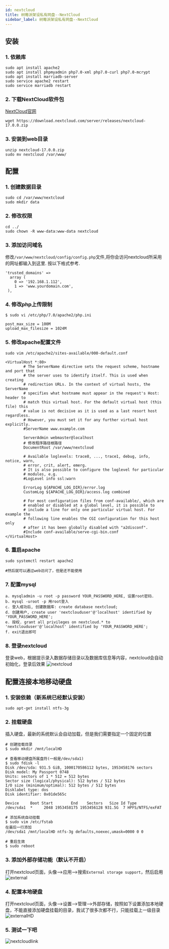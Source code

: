 ```yaml
---
id: nextcloud
title: 树莓派架设私有网盘--NextCloud
sidebar_label: 树莓派架设私有网盘--NextCloud
---
```


## 安装
### 1. 依赖库
```
sudo apt install apache2
sudo apt install phpmyadmin php7.0-xml php7.0-curl php7.0-mcrypt
sudo apt install marriadb-server
sudo service apache2 restart
sudo service marriadb restart
```

### 2. 下载NextCloud软件包
[NextCloud官网](https://nextcloud.com/install/#instructions-server)
```
wget https://download.nextcloud.com/server/releases/nextcloud-17.0.0.zip
```

### 3. 安装到web目录
```
unzip nextcloud-17.0.0.zip
sudo mv nextcloud /var/www/
```

## 配置
### 1. 创建数据目录
```
sudo cd /var/www/nextcloud
sudo mkdir data
```

### 2. 修改权限
```
cd ../
sudo chown -R www-data:www-data nextcloud
```

### 3. 添加访问域名
修改`/var/www/nextcloud/config/config.php`文件,将你会访问nextcloud所采用的网址都输入到这里. 按以下格式参考.
```
'trusted_domains' =>
  array (
    0 => '192.168.1.112',
    1 => 'www.yourdomain.com',
 ),
```

### 4. 修改php上传限制
```
$ sudo vi /etc/php/7.0/apache2/php.ini

post_max_size = 100M
upload_max_filesize = 1024M

```

### 5. 修改apache配置文件
```
sudo vim /etc/apache2/sites-available/000-default.conf

<VirtualHost *:80>
        # The ServerName directive sets the request scheme, hostname and port that
        # the server uses to identify itself. This is used when creating
        # redirection URLs. In the context of virtual hosts, the ServerName
        # specifies what hostname must appear in the request's Host: header to
        # match this virtual host. For the default virtual host (this file) this
        # value is not decisive as it is used as a last resort host regardless.
        # However, you must set it for any further virtual host explicitly.
        #ServerName www.example.com

        ServerAdmin webmaster@localhost
        # 修改程序路径根路径
        DocumentRoot /var/www/nextcloud

        # Available loglevels: trace8, ..., trace1, debug, info, notice, warn,
        # error, crit, alert, emerg.
        # It is also possible to configure the loglevel for particular
        # modules, e.g.
        #LogLevel info ssl:warn

        ErrorLog ${APACHE_LOG_DIR}/error.log
        CustomLog ${APACHE_LOG_DIR}/access.log combined

        # For most configuration files from conf-available/, which are
        # enabled or disabled at a global level, it is possible to
        # include a line for only one particular virtual host. For example the
        # following line enables the CGI configuration for this host only
        # after it has been globally disabled with "a2disconf".
        #Include conf-available/serve-cgi-bin.conf
</VirtualHost>

```

### 6. 重启apache
```
sudo systemctl restart apache2

#然后就可以通过web访问了，但是还不能使用
```

### 7. 配置mysql
```
a. mysqladmin -u root -p password YOUR_PASSWORD_HERE, 设置root密码.
b. mysql -uroot -p 用root登入
c. 登入成功后, 创建数据库: create database nextcloud;
d. 创建用户, create user 'nextclouduser'@'localhost' identified by 'YOUR_PASSWORD_HERE';
e. 授权. grant all privileges on nextcloud.* to 'nextclouduser'@'localhost' identified by 'YOUR_PASSWORD_HERE';
f. exit退出即可
```

### 8. 登录nextcloud
登录web，根据提示录入数据存储目录以及数据库信息等内容，nextcloud会自动初始化，登录后效果
![nextcloud](assets/raspberry/nextcloud.png)

## 配置连接本地移动硬盘
### 1. 安装依赖（新系统已经默认安装）
```
sudo apt-get install ntfs-3g
```

### 2. 挂载硬盘
插入硬盘，最新的系统默认会自动加载，但是我们需要指定一个固定的位置
```
# 创建挂载目录
$ sudo mkdir /mnt/localHD

# 查看移动硬盘所属盘符(一般是/dev/sda1)
$ sudo fdisk -l
Disk /dev/sda: 931.5 GiB, 1000170586112 bytes, 1953458176 sectors
Disk model: My Passport 0748
Units: sectors of 1 * 512 = 512 bytes
Sector size (logical/physical): 512 bytes / 512 bytes
I/O size (minimum/optimal): 512 bytes / 512 bytes
Disklabel type: dos
Disk identifier: 0x01de565c

Device     Boot Start        End    Sectors   Size Id Type
/dev/sda1  *     2048 1953458175 1953456128 931.5G  7 HPFS/NTFS/exFAT

# 添加系统自动挂载
$ sudo vim /etc/fstab
在最后一行添加
/dev/sda1 /mnt/localHD ntfs-3g defaults,noexec,umask=0000 0 0

# 重启生效
$ sudo reboot
```

### 3. 添加外部存储功能（默认不开启）
打开nextcloud页面，头像-->应用-->搜索`External storage support`，然后启用
![external](assets/raspberry/external.png)

### 4. 配置本地硬盘
打开nextcloud页面，头像-->设置-->管理-->外部存储，按照如下设置添加本地硬盘，不能直接添加硬盘挂载的目录，我试了很多次都不行，只能挂载上一级目录
![externalHD](assets/raspberry/externalHD.png)

### 5. 测试一下吧
![nextcloudlink](assets/raspberry/nextcloudlink.png)

